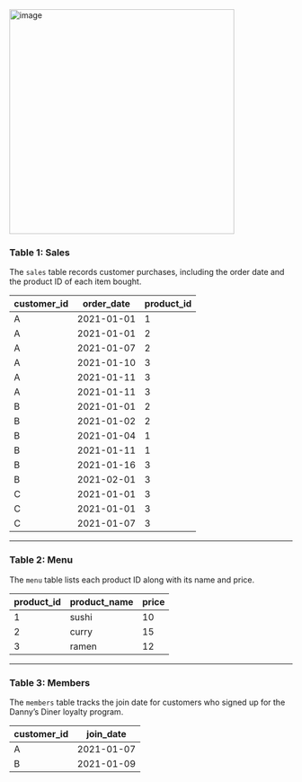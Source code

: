 

<img src="https://github.com/user-attachments/assets/20c14550-cc0e-4758-a667-6cdc8e0f247d" alt="image" width="400"/>

### Table 1: Sales
The `sales` table records customer purchases, including the order date and the product ID of each item bought.

| customer_id | order_date | product_id |
|-------------|------------|------------|
| A | 2021-01-01 | 1 |
| A | 2021-01-01 | 2 |
| A | 2021-01-07 | 2 |
| A | 2021-01-10 | 3 |
| A | 2021-01-11 | 3 |
| A | 2021-01-11 | 3 |
| B | 2021-01-01 | 2 |
| B | 2021-01-02 | 2 |
| B | 2021-01-04 | 1 |
| B | 2021-01-11 | 1 |
| B | 2021-01-16 | 3 |
| B | 2021-02-01 | 3 |
| C | 2021-01-01 | 3 |
| C | 2021-01-01 | 3 |
| C | 2021-01-07 | 3 |

---

### Table 2: Menu
The `menu` table lists each product ID along with its name and price.

| product_id | product_name | price |
|------------|--------------|-------|
| 1 | sushi  | 10 |
| 2 | curry  | 15 |
| 3 | ramen  | 12 |

---

### Table 3: Members
The `members` table tracks the join date for customers who signed up for the Danny’s Diner loyalty program.

| customer_id | join_date  |
|-------------|------------|
| A | 2021-01-07 |
| B | 2021-01-09 |
